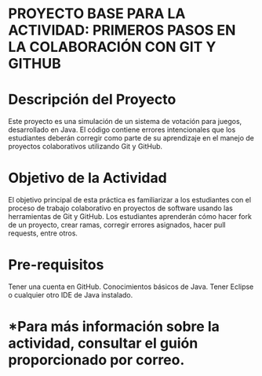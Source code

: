 # PROYECTO BASE PARA LA ACTIVIDAD: PRIMEROS PASOS EN LA COLABORACIÓN CON GIT Y GITHUB

# Descripción del Proyecto
Este proyecto es una simulación de un sistema de votación para juegos, desarrollado en Java. El código contiene errores intencionales que los estudiantes deberán corregir como parte de su aprendizaje en el manejo de proyectos colaborativos utilizando Git y GitHub. 

# Objetivo de la Actividad
El objetivo principal de esta práctica es familiarizar a los estudiantes con el proceso de trabajo colaborativo en proyectos de software usando las herramientas de Git y GitHub. Los estudiantes aprenderán cómo hacer fork de un proyecto, crear ramas, corregir errores asignados, hacer pull requests, entre otros.

# Pre-requisitos
Tener una cuenta en GitHub.
Conocimientos básicos de Java.
Tener Eclipse o cualquier otro IDE de Java instalado.

# *Para más información sobre la actividad, consultar el guión proporcionado por correo. 
